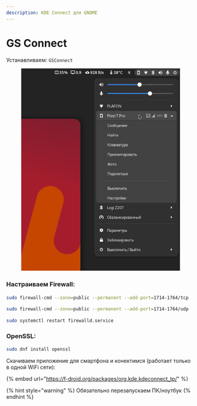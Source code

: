 ```yaml
---
description: KDE Connect для GNOME
---
```


# GS Connect

Устанавливаем: `GSConnect`

<figure><img src="../../../.gitbook/assets/Снимок экрана от 2022-10-29 13-30-00.png" alt=""><figcaption></figcaption></figure>

### Настраиваем Firewall:

```bash
sudo firewall-cmd --zone=public --permanent --add-port=1714-1764/tcp
```

```bash
sudo firewall-cmd --zone=public --permanent --add-port=1714-1764/udp
```

```bash
sudo systemctl restart firewalld.service
```

### OpenSSL:

```bash
sudo dnf install openssl
```

Скачиваем приложение для смартфона и конектимся (работает только в одной WiFi сети):

{% embed url="https://f-droid.org/packages/org.kde.kdeconnect_tp/" %}

{% hint style="warning" %}
Обязательно перезапускаем ПК/ноутбук
{% endhint %}
